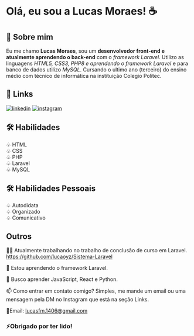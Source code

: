 
# Olá, eu sou a Lucas Moraes! ☕️


## 🚀 Sobre mim
Eu me chamo **Lucas Moraes**, sou um **desenvolvedor front-end e atualmente aprendendo o back-end** com o *framework Laravel*. Utilizo as linguagens *HTML5, CSS3, PHP8 e aprendendo o framework Laravel* e para banco de dados utilizo *MySQL*.
Cursando o ultimo ano (terceiro) do ensino médio com técnico de informática na instituição Colegio Politec.


## 🔗 Links
[![linkedin](https://img.shields.io/badge/linkedin-0A66C2?style=for-the-badge&logo=linkedin&logoColor=white)](https://www.linkedin.com/in/lucas-moraes-a3618b211)
[![instagram](https://img.shields.io/badge/instagram-F56040?style=for-the-badge&logo=instagram&logoColor=white)](https://twitter.com/)


## 🛠 Habilidades
♧ HTML                                                  
♧ CSS                                                  
♧ PHP                                                  
♧ Laravel                                                  
♧ MySQL                                                  

## 🛠 Habilidades Pessoais
♤ Autodidata                                                
♤ Organizado                                          
♤ Comunicativo                                   


## Outros
👩‍💻 Atualmente trabalhando no trabalho de conclusão de curso em Laravel.
https://github.com/lucaoyz/Sistema-Laravel

🧠 Estou aprendendo o framework Laravel.

💭 Busco aprender JavaScript,  React e Python.

📫 Como entrar em contato comigo?
Simples, me mande um email ou uma mensagem pela DM no Instagram que está na seção Links.

📧Email: lucasfm.1406@gmail.com 

### ⚡Obrigado por ter lido!
